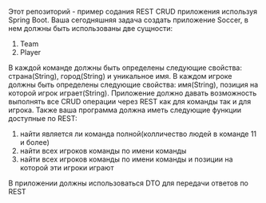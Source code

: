 Этот репозиторий - пример содания REST CRUD приложения используя Spring Boot.
Ваша сегодняшняя задача создать приложение Soccer, в нем должны быть использованы две сущности:
1) Team
2) Player

В каждой команде должны быть определены следующие свойства: страна(String), город(String) и уникальное имя.
В каждом игроке должны быть определены следующие свойства: имя(String), позиция на которой игрок играет(String).
Приложение должно давать возможность выполнять все CRUD операции через REST как для команды так и для игрока.
Также ваша программа должна иметь следующие функции доступные по REST: 
1) найти является ли команда полной(колличество людей в команде 11 и более)
2) найти всех игроков команды по имени команды
3) найти всех игроков команды по имени команды и позиции на которой эти игроки играют

В приложении должны использоваться DTO для передачи ответов по REST


